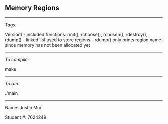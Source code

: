 ## Memory Regions

-------------------------
*Tags:*

Version1 - included functions: rinit(), rchoose(), rchosen(), rdestroy(), rdump()
		 - linked list used to store regions
		 - rdump() only prints region name since memory has not been allocated yet


-------------------------
*To compile:*

make


-------------------------
*To run:*

./main


-------------------------
Name: Justin Mui

Student #: 7624249

